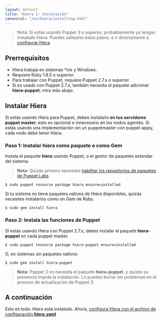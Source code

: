 ```yaml
---
layout: default
title: "Hiera 1: Instalación"
canonical: "/es/hiera/installing.html"
---
```


> Nota: Si estás usando Puppet 3 o superior, probablemente ya tengas instalado Hiera. Puedes saltearte estos pasos, e ir directamente a [configurar Hiera](http://docs.puppetlabs.com/es/hiera/configuring.html)

## Prerrequisitos

+ Hiera trabaja en sistemas \*nix y Windows.
+ Requiere Ruby 1.8.5 o superior.
+ Para trabajar con Puppet, requiere Puppet 2.7.x o superior.
+ Si es usado con Puppet 2.7.x, también necesita el paquete adicional **hiera-puppet**;  mira más abajo.

## Instalar Hiera
Si estás usando Hiera para Puppet, debes instalarlo **en tus servidores puppet master**; esto es opcional e innecesario en los nodos agentes. Si estás usando una implementación sin un puppetmaster con puppet apply, cada nodo debe tener Hiera.

### Paso 1: Instalar hiera como paquete o como Gem
Instala el paquete **hiera** usando Puppet, o el gestor de paquetes estandar del sistema.

> **Nota**: Quizás primero necesites [habilitar los repositorios de paquetes de Puppet Labs](http://docs.puppetlabs.com/guides/puppetlabs_package_repositories.html)

	$ sudo puppet resource package hiera ensure=installed

Si tu sistema no tiene paquetes nativos de Hiera disponibles, quizás necesites instalarlos como un Gem de Ruby.

	$ sudo gem install hiera

### Paso 2: Instala las funciones de Puppet
SI estás usando Hiera con Puppet 2.7.x, debes instalar el paquete **hiera-puppet** en cada puppet master.

	$ sudo puppet resource package hiera-puppet ensure=installed

O, en sistemas sin paquetes nativos:

	$ sudo gem install hiera-puppet

> **Nota:** Puppet 3 no necesita el paquete **hiera-puppet**,  y quizás su presencia impida la instalación. Lo puedes borrar sin problemas en el proceso de actualización de Puppet 3.

## A continuación
Esto es todo: Hiera está instalado. Ahora, [configura Hiera con el archivo de configuración **hiera.yaml**](http://docs.puppetlabs.com/es/hiera/configuring.html)
